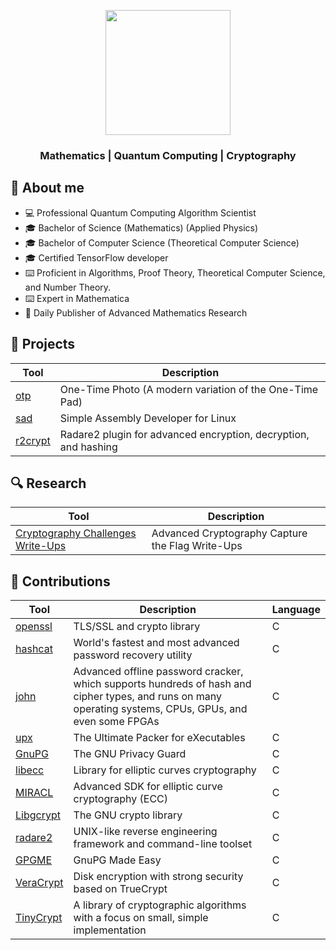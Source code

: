 <p align="center">
  <img src="https://github.com/thompsonemerson/thompsonemerson/raw/master/cover-thompson.png" height="200"/>
</p>
<h3 align="center">Mathematics | Quantum Computing | Cryptography</h3>
<p align="center">

## 📖 About me

* 💻 Professional Quantum Computing Algorithm Scientist
* 🎓 Bachelor of Science (Mathematics) (Applied Physics)
* 🎓 Bachelor of Computer Science (Theoretical Computer Science)
* 🎓 Certified TensorFlow developer
* ⌨️ Proficient in Algorithms, Proof Theory, Theoretical Computer Science, and Number Theory.
* ⌨️ Expert in Mathematica
* 📝 Daily Publisher of Advanced Mathematics Research

## 📂 Projects

| Tool       | Description                                                  |
|------------|--------------------------------------------------------------|
| [otp](https://github.com/gnisrever/otp) | One-Time Photo (A modern variation of the One-Time Pad) |
| [sad](https://github.com/gnisrever/sad)  | Simple Assembly Developer for Linux        |
| [r2crypt](https://github.com/gnisrever/r2crypt) | Radare2 plugin for advanced encryption, decryption, and hashing |

## 🔍 Research

| Tool       | Description                                                  |
|------------|--------------------------------------------------------------|
| [Cryptography Challenges Write-Ups](https://github.com/gnisrever/cryptography-write-ups)  | Advanced Cryptography Capture the Flag Write-Ups         |

## 🤝 Contributions

| Tool       | Description                                                  | Language |
|------------|--------------------------------------------------------------|----------|
| [openssl](https://github.com/gnisrever/openssl)  | TLS/SSL and crypto library | C |
| [hashcat](https://github.com/gnisrever/hashcat)  | World's fastest and most advanced password recovery utility | C |
| [john](https://github.com/gnisrever/john)  | Advanced offline password cracker, which supports hundreds of hash and cipher types, and runs on many operating systems, CPUs, GPUs, and even some FPGAs | C |
| [upx](https://github.com/gnisrever/upx)  | The Ultimate Packer for eXecutables | C |
| [GnuPG](https://github.com/gnisrever/gnupg)  | The GNU Privacy Guard | C |
| [libecc](https://github.com/gnisrever/libecc)  | Library for elliptic curves cryptography | C |
| [MIRACL](https://github.com/gnisrever/MIRACL)  | Advanced SDK for elliptic curve cryptography (ECC) | C |
| [Libgcrypt](https://github.com/gnisrever/libgcrypt)  | The GNU crypto library | C |
| [radare2](https://github.com/gnisrever/radare2) | UNIX-like reverse engineering framework and command-line toolset   | C |
| [GPGME](https://github.com/gnisrever/gpgme)  | GnuPG Made Easy | C |
| [VeraCrypt](https://github.com/gnisrever/VeraCrypt) | Disk encryption with strong security based on TrueCrypt | C |
| [TinyCrypt](https://github.com/gnisrever/tinycrypt)  | A library of cryptographic algorithms with a focus on small, simple implementation | C |

